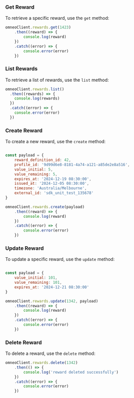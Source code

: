 
### Get Reward

To retrieve a specific reward, use the `get` method:

```javascript
omneoClient.rewards.get(1423)
    .then((reward) => {
        console.log(reward)
    })
    .catch((error) => {
        console.error(error)
    })
```

### List Rewards

To retrieve a list of rewards, use the `list` method:

```javascript
omneoClient.rewards.list()
  .then((rewards) => {
    console.log(rewards)
  })
  .catch((error) => {
    console.error(error)
  })
```

### Create Reward

To create a new reward, use the `create` method:

```javascript

const payload = {
    reward_definition_id: 42,
    profile_id: '9d99d6e8-8181-4a74-a121-a85de2e8a516',
    value_initial: 5,
    value_remaining: 5,
    expires_at: '2024-12-19 08:30:00',
    issued_at: '2024-12-05 08:30:00',
    timezone: 'Australia/Melbourne',
    external_id: 'sdk_unit_test_135678'
}

omneoClient.rewards.create(payload)
    .then((reward) => {
        console.log(reward)
    })
    .catch((error) => {
        console.error(error)
    })
```
### Update Reward

To update a specific reward, use the `update` method:

```javascript

const payload = {
    value_initial: 101,
    value_remaining: 101,
    expires_at: '2024-12-21 08:30:00'
}

omneoClient.rewards.update(1342, payload)
    .then((reward) => {
        console.log(reward)
    })
    .catch((error) => {
        console.error(error)
    })
```

### Delete Reward

To delete a reward, use the `delete` method:

```javascript
omneoClient.rewards.delete(1342)
    .then(() => {
        console.log('reward deleted successfully')
    })
    .catch((error) => {
        console.error(error)
    })
```